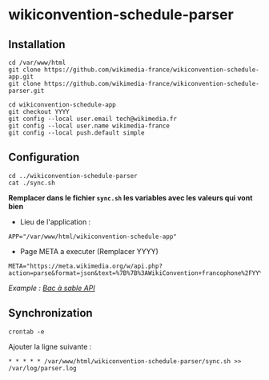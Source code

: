 # wikiconvention-schedule-parser

## Installation

```
cd /var/www/html
git clone https://github.com/wikimedia-france/wikiconvention-schedule-app.git
git clone https://github.com/wikimedia-france/wikiconvention-schedule-parser.git
```

```
cd wikiconvention-schedule-app
git checkout YYYY
git config --local user.email tech@wikimedia.fr
git config --local user.name wikimedia-france
git config --local push.default simple
```

## Configuration

```
cd ../wikiconvention-schedule-parser
cat ./sync.sh
```

**Remplacer dans le fichier `sync.sh` les variables avec les valeurs qui vont bien**

* Lieu de l'application :

```
APP="/var/www/html/wikiconvention-schedule-app"
```

* Page META a executer (Remplacer YYYY)

```
META="https://meta.wikimedia.org/w/api.php?action=parse&format=json&text=%7B%7B%3AWikiConvention+francophone%2FYYYY%2FProgramme%7Cshow%3DSimple%7D%7D&prop=text"
```

*Example : [Bac à sable API](https://meta.wikimedia.org/wiki/Special:ApiSandbox#action=parse&format=json&text=%7B%7B%3AWikiConvention%20francophone%2F2017%2FProgramme%7Cshow%3DSimple%7D%7D&prop=text)*

## Synchronization

```
crontab -e
```

Ajouter la ligne suivante :

```
* * * * * /var/www/html/wikiconvention-schedule-parser/sync.sh >> /var/log/parser.log
```

